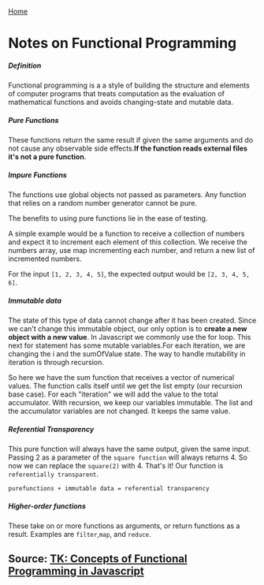 [Home](../README.md)
# Notes on Functional Programming 

##### Definition
Functional programming is a a style of building the structure and elements of computer programs that treats computation as the evaluation of mathematical functions and avoids changing-state and mutable data. 

##### Pure Functions
These functions return the same result if given the same arguments and do not cause any observable side effects.**If the function reads external files it's not a pure function**.

##### Impure Functions
The functions use global objects not passed as parameters. Any function that relies on a random number generator cannot be pure.  

The benefits to using pure functions lie in the ease of testing. 

A simple example would be a function to receive a collection of numbers and expect it to increment each element of this collection. We receive the numbers array, use map incrementing each number, and return a new list of incremented numbers.

For the input ```[1, 2, 3, 4, 5]```, the expected output would be ```[2, 3, 4, 5, 6]```.

##### Immutable data
The state of this type of data cannot change after it has been created. Since we can't change this immutable object, our only option is to **create a new object with a new value**. In Javascript we commonly use the for loop. This next for statement has some mutable variables.For each iteration, we are changing the i and the sumOfValue state. The way to handle mutability in iteration is through recursion.

So here we have the sum function that receives a vector of numerical values. The function calls itself until we get the list empty (our recursion base case). For each "iteration" we will add the value to the total accumulator.
With recursion, we keep our variables immutable. The list and the accumulator variables are not changed. It keeps the same value.

##### Referential Transparency

This pure function will always have the same output, given the same input. Passing 2 as a parameter of the ```square function``` will always returns 4. So now we can replace the `square(2)` with 4. That's it! Our function is `referentially transparent`.

`purefunctions + immutable data = referential transparency`

##### Higher-order functions
These take on or more functions as arguments, or return functions as a result. Examples are `filter`,`map`, and `reduce`. 


## Source: [TK: Concepts of Functional Programming in Javascript](https://medium.com/the-renaissance-developer/concepts-of-functional-programming-in-javascript-6bc84220d2aa)
